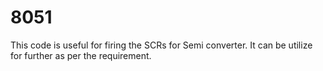 8051
====
This code is useful for firing the SCRs for Semi converter.
It can be utilize for further as per the requirement.

